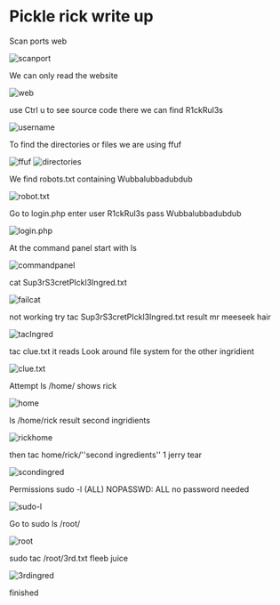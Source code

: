 # Pickle rick write up
Scan ports web

![scanport](img/scanport.png)

We can only read the website 

![web](img/web.png)

use Ctrl u to see source code there we can find R1ckRul3s

![username](img/username.png) 

To find the directories or files we are using ffuf

![ffuf](img/ffuf.png)
![directories](img/directories.png)

We find robots.txt containing Wubbalubbadubdub

![robot.txt](img/robots.txt%20.png)

Go to login.php enter user R1ckRul3s pass Wubbalubbadubdub 

![login.php](img/login.php.png)

At the command panel start with ls 

![commandpanel](img/comandpanel.png)

cat Sup3rS3cretPIckl3Ingred.txt 

![failcat](img/failcat.png)

not working try tac Sup3rS3cretPIckl3Ingred.txt result mr meeseek hair

![tacIngred](img/tacIngred.png)

tac clue.txt it reads Look around file system for the other ingridient 

![clue.txt](img/clue.txt.png)

Attempt ls /home/ shows rick

![home](img/home.png) 

ls /home/rick result second ingridients

![rickhome](img/rickhome.png)

then tac home/rick/''second ingredients'' 1 jerry tear

![scondingred](img/secondingred.png)

Permissions sudo -l  (ALL) NOPASSWD: ALL no password needed

![sudo-l](img/sudo-l.png)

Go to sudo ls /root/

![root](img/root.png)

sudo tac /root/3rd.txt fleeb juice

![3rdingred](img/3rdingred.png)

finished